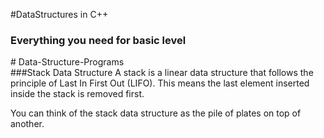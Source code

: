 #DataStructures in C++

<h3>Everything  you need for basic level </h3>
#   D a t a - S t r u c t u r e - P r o g r a m s 
<br>
###Stack Data Structure 
A stack is a linear data structure that follows the principle of Last In First Out (LIFO). This means the last element inserted inside the stack is removed first.
<br>

You can think of the stack data structure as the pile of plates on top of another.
 
 
